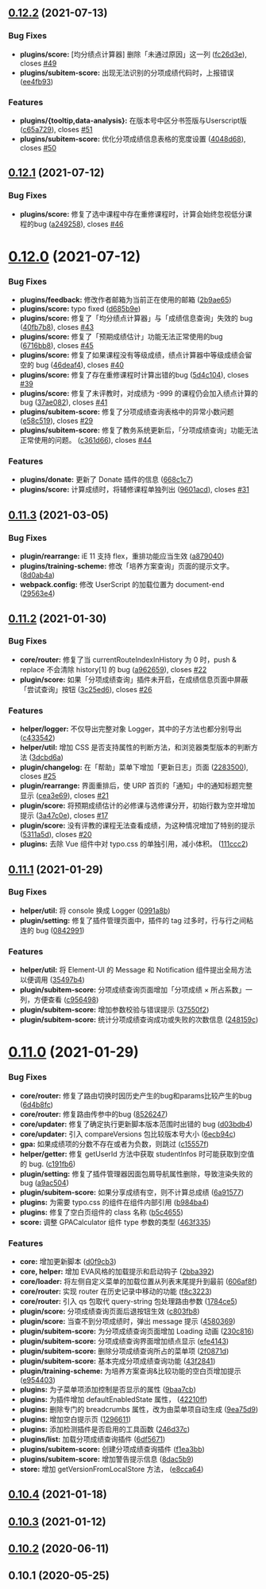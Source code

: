 ## [0.12.2](https://github.com/frederick-wang/scu-urp-assistant/compare/v0.12.1...v0.12.2) (2021-07-13)


### Bug Fixes

* **plugins/score:** [均分绩点计算器] 删除「未通过原因」这一列 ([fc26d3e](https://github.com/frederick-wang/scu-urp-assistant/commit/fc26d3e02c2d2e735876cf04510ae7a8d0b8233c)), closes [#49](https://github.com/frederick-wang/scu-urp-assistant/issues/49)
* **plugins/subitem-score:** 出现无法识别的分项成绩代码时，上报错误 ([ee4fb93](https://github.com/frederick-wang/scu-urp-assistant/commit/ee4fb93bec6d605e357bb7d316bbbd5b0a5e046e))


### Features

* **plugins/{tooltip,data-analysis}:** 在版本号中区分书签版与Userscript版 ([c65a729](https://github.com/frederick-wang/scu-urp-assistant/commit/c65a729018ee1aa4344085467d738662262e2aae)), closes [#51](https://github.com/frederick-wang/scu-urp-assistant/issues/51)
* **plugins/subitem-score:** 优化分项成绩信息表格的宽度设置 ([4048d68](https://github.com/frederick-wang/scu-urp-assistant/commit/4048d68a5804596d953544b382415d4fbd0d4f54)), closes [#50](https://github.com/frederick-wang/scu-urp-assistant/issues/50)



## [0.12.1](https://github.com/frederick-wang/scu-urp-assistant/compare/v0.12.0...v0.12.1) (2021-07-12)


### Bug Fixes

* **plugins/score:** 修复了选中课程中存在重修课程时，计算会始终忽视低分课程的bug ([a249258](https://github.com/frederick-wang/scu-urp-assistant/commit/a24925883f3e6df1451f93523d9d2dc016770b57)), closes [#46](https://github.com/frederick-wang/scu-urp-assistant/issues/46)



# [0.12.0](https://github.com/frederick-wang/scu-urp-assistant/compare/v0.11.3...v0.12.0) (2021-07-12)


### Bug Fixes

* **plugins/feedback:** 修改作者邮箱为当前正在使用的邮箱 ([2b9ae65](https://github.com/frederick-wang/scu-urp-assistant/commit/2b9ae65d4aa8f51a0dab4c548157d5677e376281))
* **plugins/score:** typo fixed ([d685b9e](https://github.com/frederick-wang/scu-urp-assistant/commit/d685b9e514d5d749ba1f2bd3f6b0ecbc71c0fdba))
* **plugins/score:** 修复了「均分绩点计算器」与「成绩信息查询」失效的 bug ([40fb7b8](https://github.com/frederick-wang/scu-urp-assistant/commit/40fb7b8ae2e24005e175eab3e2078f593aff988a)), closes [#43](https://github.com/frederick-wang/scu-urp-assistant/issues/43)
* **plugins/score:** 修复了「预期成绩估计」功能无法正常使用的bug ([6716bb8](https://github.com/frederick-wang/scu-urp-assistant/commit/6716bb886b5377fa6ba0576536a556e00575bfe3)), closes [#45](https://github.com/frederick-wang/scu-urp-assistant/issues/45)
* **plugins/score:** 修复了如果课程没有等级成绩，绩点计算器中等级成绩会留空的 bug ([46deaf4](https://github.com/frederick-wang/scu-urp-assistant/commit/46deaf4f4533c93e3b6e98d65b9c0b318b34ec4f)), closes [#40](https://github.com/frederick-wang/scu-urp-assistant/issues/40)
* **plugins/score:** 修复了存在重修课程时计算出错的bug ([5d4c104](https://github.com/frederick-wang/scu-urp-assistant/commit/5d4c1048df2caee4290e1228a43c25331c954a59)), closes [#39](https://github.com/frederick-wang/scu-urp-assistant/issues/39)
* **plugins/score:** 修复了未评教时，对成绩为 -999 的课程仍会加入绩点计算的 bug ([37ae082](https://github.com/frederick-wang/scu-urp-assistant/commit/37ae082761c3a836d67040e2280e07fa5e2a0485)), closes [#41](https://github.com/frederick-wang/scu-urp-assistant/issues/41)
* **plugins/subitem-score:** 修复了分项成绩查询表格中的异常小数问题 ([e58c519](https://github.com/frederick-wang/scu-urp-assistant/commit/e58c5191bcd1633f4ff3d7f82f65520be08518ab)), closes [#29](https://github.com/frederick-wang/scu-urp-assistant/issues/29)
* **plugins/subitem-score:** 修复了教务系统更新后，「分项成绩查询」功能无法正常使用的问题。 ([c361d66](https://github.com/frederick-wang/scu-urp-assistant/commit/c361d66d93e337b5ab2d20cfa5b4b503e5b456c9)), closes [#44](https://github.com/frederick-wang/scu-urp-assistant/issues/44)


### Features

* **plugins/donate:** 更新了 Donate 插件的信息 ([668c1c7](https://github.com/frederick-wang/scu-urp-assistant/commit/668c1c779ee71798bbb84eee59d6d91053d5432d))
* **plugins/score:** 计算成绩时，将辅修课程单独列出 ([9601acd](https://github.com/frederick-wang/scu-urp-assistant/commit/9601acddaf1addd039b569dc18bef357112aff20)), closes [#31](https://github.com/frederick-wang/scu-urp-assistant/issues/31)



## [0.11.3](https://github.com/frederick-wang/scu-urp-assistant/compare/v0.11.2...v0.11.3) (2021-03-05)


### Bug Fixes

* **plugin/rearrange:** iE 11 支持 flex，重排功能应当生效 ([a879040](https://github.com/frederick-wang/scu-urp-assistant/commit/a8790401d13e45050bb13a8a64c41cd64ffabd47))
* **plugins/training-scheme:** 修改「培养方案查询」页面的提示文字。 ([8d0ab4a](https://github.com/frederick-wang/scu-urp-assistant/commit/8d0ab4a8890c7c90162cde697c53796ed42f7a8b))
* **webpack.config:** 修改 UserScript 的加载位置为 document-end ([29563e4](https://github.com/frederick-wang/scu-urp-assistant/commit/29563e4979bdf43191025442f35cf389d6dc9c1d))



## [0.11.2](https://github.com/frederick-wang/scu-urp-assistant/compare/v0.11.1...v0.11.2) (2021-01-30)


### Bug Fixes

* **core/router:** 修复了当 currentRouteIndexInHistory 为 0 时，push & replace 不会清除 history[1] 的 bug ([a962659](https://github.com/frederick-wang/scu-urp-assistant/commit/a962659979fc7bd4c41eb1f63d2880558f631b8b)), closes [#22](https://github.com/frederick-wang/scu-urp-assistant/issues/22)
* **plugin/score:** 如果「分项成绩查询」插件未开启，在成绩信息页面中屏蔽「尝试查询」按钮 ([3c25ed6](https://github.com/frederick-wang/scu-urp-assistant/commit/3c25ed60cc736d2b23bc9ec654f7e7de21848cdb)), closes [#26](https://github.com/frederick-wang/scu-urp-assistant/issues/26)


### Features

* **helper/logger:** 不仅导出完整对象 Logger，其中的子方法也都分别导出 ([c433542](https://github.com/frederick-wang/scu-urp-assistant/commit/c433542ecc731a39e830ebb3ff848d1a3e7e6587))
* **helper/util:** 增加 CSS 是否支持属性的判断方法，和浏览器类型版本的判断方法 ([3dcbd6a](https://github.com/frederick-wang/scu-urp-assistant/commit/3dcbd6a3f77d9c9c7d90553637379febd068f51f))
* **plugin/changelog:** 在「帮助」菜单下增加「更新日志」页面 ([2283500](https://github.com/frederick-wang/scu-urp-assistant/commit/2283500582a07be179822365d1e88b88bb0328a4)), closes [#25](https://github.com/frederick-wang/scu-urp-assistant/issues/25)
* **plugin/rearrange:** 界面重排后，使 URP 首页的「通知」中的通知标题完整显示 ([cea3e69](https://github.com/frederick-wang/scu-urp-assistant/commit/cea3e69727de6d8b154db4f4beb7e8d4348cc6d7)), closes [#21](https://github.com/frederick-wang/scu-urp-assistant/issues/21)
* **plugin/score:** 将预期成绩估计的必修课与选修课分开，初始行数为空并增加提示 ([3a47c0e](https://github.com/frederick-wang/scu-urp-assistant/commit/3a47c0e40c63e78e71d3ab300220b6f6520ca180)), closes [#17](https://github.com/frederick-wang/scu-urp-assistant/issues/17)
* **plugin/score:** 没有评教的课程无法查看成绩，为这种情况增加了特别的提示 ([5311a5d](https://github.com/frederick-wang/scu-urp-assistant/commit/5311a5d387b4e946225e7a74ef252c520bc7ac26)), closes [#20](https://github.com/frederick-wang/scu-urp-assistant/issues/20)
* **plugins:** 去除 Vue 组件中对 typo.css 的单独引用，减小体积。 ([111ccc2](https://github.com/frederick-wang/scu-urp-assistant/commit/111ccc28b2d00c324ddded2559fb088be55aa7f0))



## [0.11.1](https://github.com/frederick-wang/scu-urp-assistant/compare/v0.11.0...v0.11.1) (2021-01-29)


### Bug Fixes

* **helper/util:** 将 console 换成 Logger ([0991a8b](https://github.com/frederick-wang/scu-urp-assistant/commit/0991a8bd286d6f5ea6083af1279d340361674bba))
* **plugin/setting:** 修复了插件管理页面中，插件的 tag 过多时，行与行之间粘连的 bug ([0842991](https://github.com/frederick-wang/scu-urp-assistant/commit/08429916482a88ea8c5d1ff69185f97c6577621c))


### Features

* **helper/util:** 将 Element-UI 的 Message 和 Notification 组件提出全局方法以便调用 ([35497b4](https://github.com/frederick-wang/scu-urp-assistant/commit/35497b47eb0c94e1ccda043d9d88cbcdbfb142a5))
* **plugin/subitem-score:** 分项成绩查询页面增加「分项成绩 × 所占系数」一列，方便查看 ([c956498](https://github.com/frederick-wang/scu-urp-assistant/commit/c956498cf185c482e0e9deaffcfb46dc2c66e565))
* **plugin/subitem-score:** 增加参数校验与错误提示 ([37550f2](https://github.com/frederick-wang/scu-urp-assistant/commit/37550f230273a1e278b30c3f94d0f993a45c73ac))
* **plugin/subitem-score:** 统计分项成绩查询成功或失败的次数信息 ([248159c](https://github.com/frederick-wang/scu-urp-assistant/commit/248159cf3e86ed47a84b94481020443585b6b1b1))



# [0.11.0](https://github.com/frederick-wang/scu-urp-assistant/compare/v0.10.4...v0.11.0) (2021-01-29)


### Bug Fixes

* **core/router:** 修复了路由切换时因历史产生的bug和params比较产生的bug ([6d4b8fc](https://github.com/frederick-wang/scu-urp-assistant/commit/6d4b8fc8eaf9c91bc9d4f6d3405c90401d217d73))
* **core/router:** 修复路由传参中的bug ([8526247](https://github.com/frederick-wang/scu-urp-assistant/commit/8526247c537dd2506d6e7c84b13be1bd42fe7de2))
* **core/updater:** 修复了确定执行更新脚本版本范围时出错的 bug ([d03bdb4](https://github.com/frederick-wang/scu-urp-assistant/commit/d03bdb433b36fc78292230e85ad26a936aa8150f))
* **core/updater:** 引入 compareVersions 包比较版本号大小 ([6ecb94c](https://github.com/frederick-wang/scu-urp-assistant/commit/6ecb94c65c44bbc5da7cbda17939b5444aa2adc5))
* **gpa:** 如果成绩项的分数不存在或者为负数，则跳过 ([c15557f](https://github.com/frederick-wang/scu-urp-assistant/commit/c15557f543e3fb28653ecd7fe8d15e485c622cc3))
* **helper/getter:** 修复 getUserId 方法中获取 studentInfos 时可能获取到空值的 bug. ([c191fb6](https://github.com/frederick-wang/scu-urp-assistant/commit/c191fb6b5368ff0d5b22acc946ff60277cfca24b))
* **plugin/setting:** 修复了插件管理器因面包屑导航属性删除，导致渲染失败的bug ([a9ac504](https://github.com/frederick-wang/scu-urp-assistant/commit/a9ac504738ed8c151da5c118721b3c9113f3fe1c))
* **plugin/subitem-score:** 如果分享成绩有空，则不计算总成绩 ([6a91577](https://github.com/frederick-wang/scu-urp-assistant/commit/6a91577856d37d004a0754648a0f012e5d5af05e))
* **plugins:** 为需要 typo.css 的组件在组件内部引用 ([b984ba4](https://github.com/frederick-wang/scu-urp-assistant/commit/b984ba4d2a6b788ecc7438589faa17cc015fceb6))
* **plugins:** 修复了空白页组件的 class 名称 ([b5c4655](https://github.com/frederick-wang/scu-urp-assistant/commit/b5c46555c4a1d02248037fc54f87b2f1c80909ad))
* **score:** 调整 GPACalculator 组件 type 参数的类型 ([463f335](https://github.com/frederick-wang/scu-urp-assistant/commit/463f335545d8055340e28cb9dcd4075f3c44b083))


### Features

* **core:** 增加更新脚本 ([d0f9cb3](https://github.com/frederick-wang/scu-urp-assistant/commit/d0f9cb36a16488fa77d879a3a96eef7bc8ebf536))
* **core, helper:** 增加 EVA风格的加载提示和启动钩子 ([2bba392](https://github.com/frederick-wang/scu-urp-assistant/commit/2bba3928c22c94508051503fd011253436c1b1f6))
* **core/loader:** 将左侧自定义菜单的加载位置从列表末尾提升到最前 ([606af8f](https://github.com/frederick-wang/scu-urp-assistant/commit/606af8f9b5f5cd2406e8e6f219c4b59a67e6411d))
* **core/router:** 实现 router 在历史记录中移动的功能 ([f8c3223](https://github.com/frederick-wang/scu-urp-assistant/commit/f8c32239398290d02409f4614e848f6643cb108d))
* **core/router:** 引入 qs 包取代 query-string 包处理路由参数 ([1784ce5](https://github.com/frederick-wang/scu-urp-assistant/commit/1784ce5d00277c073a89c0b8aadc871f42501088))
* **plugin/score:** 分项成绩查询页面后退按钮生效 ([c803fb8](https://github.com/frederick-wang/scu-urp-assistant/commit/c803fb8218f325b21fbba81d221d7cfbc5fa1dc1))
* **plugin/score:** 当查不到分项成绩时，弹出 message 提示 ([4580369](https://github.com/frederick-wang/scu-urp-assistant/commit/4580369b2dd616f376678e3c9d9797ad981f1b7f))
* **plugin/subitem-score:** 为分项成绩查询页面增加 Loading 动画 ([230c816](https://github.com/frederick-wang/scu-urp-assistant/commit/230c8169cf86d0a4abde35e40fa5e0790c33aa0b))
* **plugin/subitem-score:** 分项成绩查询界面增加绩点显示 ([efe4143](https://github.com/frederick-wang/scu-urp-assistant/commit/efe414382a83ea3897584edf3afa654740eb7135))
* **plugin/subitem-score:** 删除分项成绩查询所占的菜单项 ([2f0871d](https://github.com/frederick-wang/scu-urp-assistant/commit/2f0871d6437a2d37add0173af96bf3241fa0ed20))
* **plugin/subitem-score:** 基本完成分项成绩查询功能 ([43f2841](https://github.com/frederick-wang/scu-urp-assistant/commit/43f284116e4bc3d6ebdf5f28b8889fb417752a4d))
* **plugin/training-scheme:** 为培养方案查询&比较功能的空白页增加提示 ([e954403](https://github.com/frederick-wang/scu-urp-assistant/commit/e9544033692f37e863cf553f1b7f94ea1764ad3f))
* **plugins:** 为子菜单项添加控制是否显示的属性 ([9baa7cb](https://github.com/frederick-wang/scu-urp-assistant/commit/9baa7cb9244de1ca407461de791b406eb59533f1))
* **plugins:** 为插件增加 defaultEnabledState 属性， ([42210ff](https://github.com/frederick-wang/scu-urp-assistant/commit/42210ffc91ee1aae40646d1886f73a4a1da9df9d))
* **plugins:** 删除专门的 breadcrumbs 属性，改为由菜单项自动生成 ([9ea75d9](https://github.com/frederick-wang/scu-urp-assistant/commit/9ea75d93f7bedf457473e60448d199a35f9ff8d0))
* **plugins:** 增加空白提示页 ([1296611](https://github.com/frederick-wang/scu-urp-assistant/commit/1296611936185c9083d1cfccfcb6e217d69eb367))
* **plugins:** 添加检测插件是否启用的工具函数 ([246d37c](https://github.com/frederick-wang/scu-urp-assistant/commit/246d37cac7bfe44a5b2e783b569f5aac3a2fe78b))
* **plugins/list:** 加载分项成绩查询插件 ([6df5671](https://github.com/frederick-wang/scu-urp-assistant/commit/6df56719029e9ce9fc9a347f8ce661a2dced473b))
* **plugins/subitem-score:** 创建分项成绩查询插件 ([f1ea3bb](https://github.com/frederick-wang/scu-urp-assistant/commit/f1ea3bb6845cdea5135cb807afec900de146f7e8))
* **plugins/subitem-score:** 增加警告提示信息 ([8dac5b9](https://github.com/frederick-wang/scu-urp-assistant/commit/8dac5b9ab010e9170648aed962deae1a24adadd7))
* **store:** 增加 getVersionFromLocalStore 方法， ([e8cca64](https://github.com/frederick-wang/scu-urp-assistant/commit/e8cca64b1fc8226563b860eb47ac855f6fc9d336))



## [0.10.4](https://github.com/frederick-wang/scu-urp-assistant/compare/v0.10.3...v0.10.4) (2021-01-18)



## [0.10.3](https://github.com/frederick-wang/scu-urp-assistant/compare/v0.10.2...v0.10.3) (2021-01-12)



## [0.10.2](https://github.com/frederick-wang/scu-urp-assistant/compare/0.10.1...v0.10.2) (2020-06-11)



## 0.10.1 (2020-05-25)
